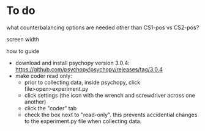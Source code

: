 # To do

what counterbalancing options are needed other than CS1-pos vs CS2-pos?

screen width 

how to guide

- download and install psychopy version 3.0.4: https://github.com/psychopy/psychopy/releases/tag/3.0.4
- make coder read only:
  - prior to collecting data, inside psychopy, click file>open>experiment.py
  - click settings (the icon with the wrench and screwdriver across one another)
  - click the "coder" tab
  - check the box next to "read-only". this prevents accidential changes to the experiment.py file when collecting data.